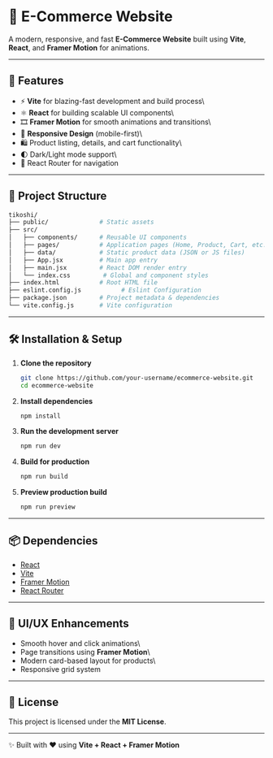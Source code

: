 # 🛒 E-Commerce Website

A modern, responsive, and fast **E-Commerce Website** built using
**Vite**, **React**, and **Framer Motion** for animations.

------------------------------------------------------------------------

## 🚀 Features

-   ⚡ **Vite** for blazing-fast development and build process\
-   ⚛️ **React** for building scalable UI components\
-   🎞️ **Framer Motion** for smooth animations and transitions\
-   📱 **Responsive Design** (mobile-first)\
-   🛍️ Product listing, details, and cart functionality\
-   🌓 Dark/Light mode support\
-   🔗 React Router for navigation

------------------------------------------------------------------------

## 📂 Project Structure

``` bash
tikoshi/
├── public/              # Static assets
├── src/
│   ├── components/      # Reusable UI components
│   ├── pages/           # Application pages (Home, Product, Cart, etc.)
│   ├── data/            # Static product data (JSON or JS files)
│   ├── App.jsx          # Main app entry
│   ├── main.jsx         # React DOM render entry
│   └── index.css         # Global and component styles
├── index.html           # Root HTML file
├── eslint.config.js           # Eslint Configuration
├── package.json         # Project metadata & dependencies
└── vite.config.js       # Vite configuration
```

------------------------------------------------------------------------

## 🛠️ Installation & Setup

1.  **Clone the repository**

    ``` bash
    git clone https://github.com/your-username/ecommerce-website.git
    cd ecommerce-website
    ```

2.  **Install dependencies**

    ``` bash
    npm install
    ```

3.  **Run the development server**

    ``` bash
    npm run dev
    ```

4.  **Build for production**

    ``` bash
    npm run build
    ```

5.  **Preview production build**

    ``` bash
    npm run preview
    ```

------------------------------------------------------------------------

## 📦 Dependencies

-   [React](https://reactjs.org/)
-   [Vite](https://vitejs.dev/)
-   [Framer Motion](https://www.framer.com/motion/)
-   [React Router](https://reactrouter.com/)

------------------------------------------------------------------------

## 🎨 UI/UX Enhancements

-   Smooth hover and click animations\
-   Page transitions using **Framer Motion**\
-   Modern card-based layout for products\
-   Responsive grid system

------------------------------------------------------------------------

## 📜 License

This project is licensed under the **MIT License**.

------------------------------------------------------------------------

✨ Built with ❤️ using **Vite + React + Framer Motion**
